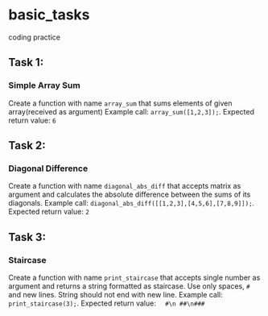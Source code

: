 # basic_tasks
coding practice


## Task 1:
### Simple Array Sum
Create a function with name `array_sum` that sums elements of given array(received as argument)
Example call: `array_sum([1,2,3]);`. Expected return value: `6`

## Task 2:
### Diagonal Difference
Create a function with name `diagonal_abs_diff` that accepts matrix as argument and
calculates the absolute difference between the sums of its diagonals.
Example call: `diagonal_abs_diff([[1,2,3],[4,5,6],[7,8,9]]);`. Expected return value: `2`

## Task 3:
### Staircase
Create a function with name `print_staircase` that accepts single number as argument and returns a string formatted as staircase. Use only spaces, `#` and new lines. String should not end with new line.
Example call: `print_staircase(3);`. Expected return value: `  #\n ##\n###`
